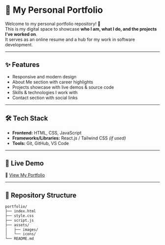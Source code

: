 # 🌟 My Personal Portfolio

Welcome to my personal portfolio repository! 🚀  
This is my digital space to showcase **who I am, what I do, and the projects I’ve worked on**.  
It serves as an online resume and a hub for my work in software development.  

---

## ✨ Features
- Responsive and modern design  
- About Me section with career highlights  
- Projects showcase with live demos & source code  
- Skills & technologies I work with  
- Contact section with social links 

--- 

## 🛠️ Tech Stack
- **Frontend:** HTML, CSS, JavaScript  
- **Frameworks/Libraries:** React.js / Tailwind CSS *(if used)*  
- **Tools:** Git, GitHub, VS Code  
 
---

## 🚀 Live Demo
🔗 [View My Portfolio](https://your-username.github.io/portfolio/)   

---

## 📂 Repository Structure
```bash
portfolio/
├── index.html
├── style.css
├── script.js
├── assets/
│   ├── images/
│   └── icons/
└── README.md
